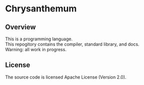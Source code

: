 # Chrysanthemum

## Overview

This is a programming language.  
This repogitory contains the compiler, standard library, and docs.   
Warning: all work in progress.

## License

The source code is licensed Apache License (Version 2.0).